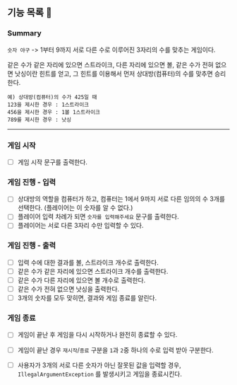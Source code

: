 ## 기능 목록 🚀

### Summary
`숫자 야구` -> 1부터 9까지 서로 다른 수로 이루어진 3자리의 수를 맞추는 게임이다.

같은 수가 같은 자리에 있으면 스트라이크, 다른 자리에 있으면 볼, 같은 수가 전혀 없으면 낫싱이란 힌트를 얻고, 그 힌트를 이용해서 먼저 상대방(컴퓨터)의 수를 맞추면 승리한다.
```
예) 상대방(컴퓨터)의 수가 425일 때
123을 제시한 경우 : 1스트라이크
456을 제시한 경우 : 1볼 1스트라이크
789를 제시한 경우 : 낫싱
```

---

### 게임 시작
- [ ] 게임 시작 문구를 출력한다.

### 게임 진행 - 입력
- [ ] 상대방의 역할을 컴퓨터가 하고, 컴퓨터는 1에서 9까지 서로 다른 임의의 수 3개를 선택한다. (플레이어는 이 숫자를 알 수 없다.)
- [ ] 플레이어 입력 차례가 되면 `숫자를 입력해주세요` 문구를 출력한다.
- [ ] 플레이어는 서로 다른 3자리 수만 입력할 수 있다.

### 게임 진행 - 출력
- [ ] 입력 수에 대한 결과를 볼, 스트라이크 개수로 출력한다.
- [ ] 같은 수가 같은 자리에 있으면 스트라이크 개수를 출력한다.
- [ ] 같은 수가 다른 자리에 있으면 볼 개수로 출력한다.
- [ ] 같은 수가 전혀 없으면 낫싱을 출력한다.
- [ ] 3개의 숫자를 모두 맞히면, 결과와 게임 종료를 알린다.

### 게임 종료
- [ ] 게임이 끝난 후 게임을 다시 시작하거나 완전히 종료할 수 있다.
- [ ] 게임이 끝난 경우 `재시작`/`종료` 구분을 `1`과 `2`중 하나의 수로 입력 받아 구분한다.
- [ ] 사용자가 3개의 서로 다른 숫자가 아닌 잘못된 값을 입력할 경우, `IllegalArgumentException` 를 발생시키고 게임을 종료시킨다.

